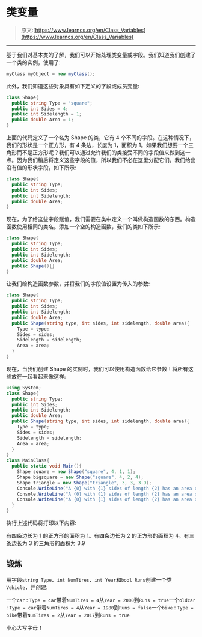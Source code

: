 # 类变量

> 原文:[https://www.learncs.org/en/Class_Variables](https://www.learncs.org/en/Class_Variables)

* * *

基于我们对基本类的了解，我们可以开始处理类变量或字段。我们知道我们创建了一个类的实例，使用了:

```cs
myClass myObject = new myClass(); 
```

此外，我们知道这些对象具有如下定义的字段或成员变量:

```cs
class Shape{
  public string Type = "square";
  public int Sides = 4;
  public int Sidelength = 1;
  public double Area = 1;
} 
```

上面的代码定义了一个名为 Shape 的类，它有 4 个不同的字段。在这种情况下，我们的形状是一个正方形，有 4 条边，长度为 1，面积为 1。如果我们想要一个三角形而不是正方形呢？我们可以通过允许我们的类接受不同的字段值来做到这一点。因为我们稍后将定义这些字段的值，所以我们不必在这里分配它们。我们给出没有值的形状字段，如下所示:

```cs
class Shape{
  public string Type;
  public int Sides;
  public int Sidelength;
  public double Area;  
} 
```

现在，为了给这些字段赋值，我们需要在类中定义一个叫做构造函数的东西。构造函数使用相同的类名。添加一个空的构造函数，我们的类如下所示:

```cs
class Shape{
  public string Type;
  public int Sides;
  public int Sidelength;
  public double Area;  
  public Shape(){} 
} 
```

让我们给构造函数参数，并将我们的字段值设置为传入的参数:

```cs
class Shape{
  public string Type;
  public int Sides;
  public int Sidelength;
  public double Area;  
  public Shape(string type, int sides, int sidelength, double area){
    Type = type;
    Sides = sides;
    Sidelength = sidelength;
    Area = area;
  }
} 
```

现在，当我们创建 Shape 的实例时，我们可以使用构造函数给它参数！将所有这些放在一起看起来像这样:

```cs
using System;
class Shape{
  public string Type;
  public int Sides;
  public int Sidelength;
  public double Area;  
  public Shape(string type, int sides, int sidelength, double area){
    Type = type;
    Sides = sides;
    Sidelength = sidelength;
    Area = area;
  }
}
class MainClass{
  public static void Main(){
    Shape square = new Shape("square", 4, 1, 1);
    Shape bigsquare = new Shape("square", 4, 2, 4);
    Shape triangle = new Shape("triangle", 3, 3, 3.9);
    Console.WriteLine("A {0} with {1} sides of length {2} has an area of {3}", square.Type, square.Sides, square.Sidelength, square.Area);
    Console.WriteLine("A {0} with {1} sides of length {2} has an area of {3}", bigsquare.Type, bigsquare.Sides, bigsquare.Sidelength, bigsquare.Area);
    Console.WriteLine("A {0} with {1} sides of length {2} has an area of {3}", triangle.Type, triangle.Sides, triangle.Sidelength, triangle.Area);
  }
} 
```

执行上述代码将打印以下内容:

有四条边长为 1 的正方形的面积为 1。有四条边长为 2 的正方形的面积为 4。有三条边长为 3 的三角形的面积为 3.9

## 锻炼

用字段`string Type`、`int NumTires`、`int Year`和`bool Runs`创建一个类`Vehicle`，并创建:

一个`car` : `Type = car`带着`NumTires = 4`从`Year = 2000`到`Runs = true`一个`oldcar` : `Type = car`带着`NumTires = 4`从`Year = 1980`到`Runs = false`一个`bike` : `Type = bike`带着`NumTires = 2`从`Year = 2017`到`Runs = true`

小心大写字母！